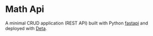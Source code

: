 # Math Api
A minimal CRUD application (REST API) built with Python [fastapi](https://fastapi.tiangolo.com/) and deployed with [Deta](https://www.deta.sh/).  
